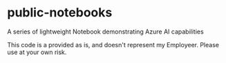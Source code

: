 # public-notebooks
A series of lightweight Notebook demonstrating Azure AI capabilities

This code is a provided as is, and doesn't represent my Employeer.
Please use at your own risk.
